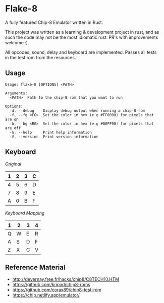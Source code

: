 # Flake-8
A fully featured Chip-8 Emulator written in Rust.

This project was written as a learning & development project in rust, and as such 
the code may not be the most idiomatic rust. PR's with improvements welcome :).

All opcodes, sound, delay and keyboard are implemented. Passes all tests in the test rom from the resources.

## Usage

```
Usage: flake-8 [OPTIONS] <PATH>

Arguments:
  <PATH>  Path to the chip-8 rom that you want to run

Options:
  -d, --debug    Display debug output when running a chip-8 rom
  -f, --fg <FG>  Set the color in hex (e.g #FF0000) for pixels that are on
  -b, --bg <BG>  Set the color in hex (e.g #00FF00) for pixels that are off
  -h, --help     Print help information
  -V, --version  Print version information
```

## Keyboard
*Original*

|1|2|3|C|    
|-|-|-|-|
|4|5|6|D|    
|7|8|9|E|    
|A|0|B|F|   

*Keyboard Mapping*

|1|2|3|4|
|-|-|-|-|
|Q|W|E|R|
|A|S|D|F|
|Z|X|C|V|

## Reference Material
- http://devernay.free.fr/hacks/chip8/C8TECH10.HTM
- https://github.com/kripod/chip8-roms
- https://github.com/corax89/chip8-test-rom
- https://chip.netlify.app/emulator/
